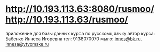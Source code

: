 http://10.193.113.63:8080/rusmoo/
http://10.193.113.63/rusmoo/
======

приложение для базы данных курса по русскомц языку
автор курса: Бабенко Иннеса Игоревна 
тел: 9138070070
мыло: innes@bk.ru, innesa@vtvomske.ru
